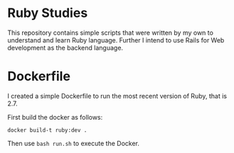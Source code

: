 # Ruby Studies

This repository contains simple scripts that were written by my own to understand and learn Ruby language. Further I intend to use Rails for Web development as the backend language.

# Dockerfile

I created a simple Dockerfile to run the most recent version of Ruby, that is 2.7.

First build the docker as follows:

```
docker build-t ruby:dev .
```

Then use `bash run.sh` to execute the Docker.
